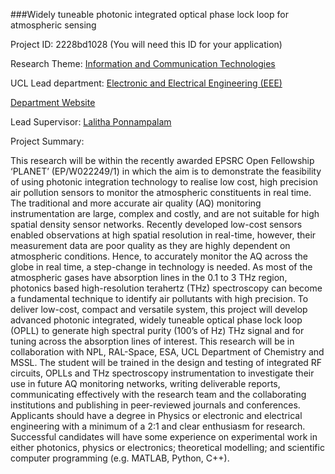 ###Widely tuneable photonic integrated optical phase lock loop for atmospheric sensing

Project ID: 2228bd1028
(You will need this ID for your application)

Research Theme: [Information and Communication Technologies](../themes/information-and-communication-technologies.md)

UCL Lead department: [Electronic and Electrical Engineering (EEE)](../departments/electronic-and-electrical-engineering.md)

[Department Website](https://www.ucl.ac.uk/electronic-electrical-engineering)

Lead Supervisor: [Lalitha Ponnampalam](https://iris.ucl.ac.uk/iris/browse/profile?upi=LPONN12)

Project Summary:

This research will be within the recently awarded EPSRC Open Fellowship ‘PLANET’ (EP/W022249/1) in which the aim is to demonstrate the feasibility of using photonic integration technology to realise low cost, high precision air pollution sensors to monitor the atmospheric constituents in real time.
 The traditional and more accurate air quality (AQ) monitoring instrumentation are large, complex and costly, and are not suitable for high spatial density sensor networks. Recently developed low-cost sensors enabled observations at high spatial resolution in real-time, however, their measurement data are poor quality as they are highly dependent on atmospheric conditions. Hence, to accurately monitor the AQ across the globe in real time, a step-change in technology is needed.
 As most of the atmospheric gases have absorption lines in the 0.1 to 3 THz region, photonics based high-resolution terahertz (THz) spectroscopy can become a fundamental technique to identify air pollutants with high precision. To deliver low-cost, compact and versatile system, this project will develop advanced photonic integrated, widely tuneable optical phase lock loop (OPLL) to generate high spectral purity (100’s of Hz) THz signal and for tuning across the absorption lines of interest. This research will be in collaboration with NPL, RAL-Space, ESA, UCL Department of Chemistry and MSSL. 
 The student will be trained in the design and testing of integrated RF circuits, OPLLs and THz spectroscopy instrumentation to investigate their use in future AQ monitoring networks, writing deliverable reports, communicating effectively with the research team and the collaborating institutions and publishing in peer-reviewed journals and conferences.
 Applicants should have a degree in Physics or electronic and electrical engineering with a minimum of a 2:1 and clear enthusiasm for research. Successful candidates will have some experience on experimental work in either photonics, physics or electronics; theoretical modelling; and scientific computer programming (e.g. MATLAB, Python, C++).